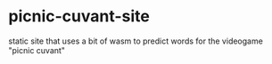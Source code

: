 # picnic-cuvant-site
static site that uses a bit of wasm to predict words for the videogame "picnic cuvant" 
